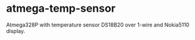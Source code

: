 # atmega-temp-sensor

Atmega328P with temperature sensor DS18B20 over 1-wire and Nokia5110 display.
